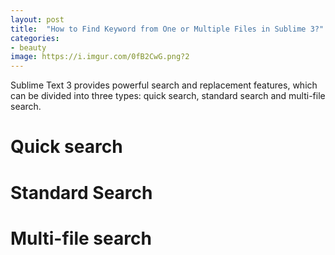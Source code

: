 ```yaml
---
layout: post
title:  "How to Find Keyword from One or Multiple Files in Sublime 3?"
categories: 
- beauty
image: https://i.imgur.com/0fB2CwG.png?2
---
```


Sublime Text 3 provides powerful search and replacement features, which can be divided into three types: quick search, standard search and multi-file search.

# Quick search

# Standard Search

# Multi-file search
